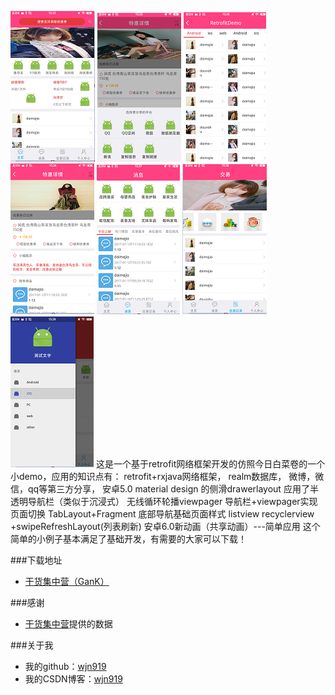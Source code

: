 ![image](https://github.com/wjn919/MyOpenRetorfit/blob/master/app/screenshots/首页1.png)
![image](https://github.com/wjn919/MyOpenRetorfit/blob/master/app/screenshots/分享1.png)
![image](https://github.com/wjn919/MyOpenRetorfit/blob/master/app/screenshots/侧滑导航1.png)
![image](https://github.com/wjn919/MyOpenRetorfit/blob/master/app/screenshots/详情1.png)
![image](https://github.com/wjn919/MyOpenRetorfit/blob/master/app/screenshots/消息1.png)
![image](https://github.com/wjn919/MyOpenRetorfit/blob/master/app/screenshots/交易1.png)
![image](https://github.com/wjn919/MyOpenRetorfit/blob/master/app/screenshots/侧边栏1.png)
这是一个基于retrofit网络框架开发的仿照今日白菜卷的一个小demo，应用的知识点有：
   retrofit+rxjava网络框架，
   realm数据库，
   微博，微信，qq等第三方分享，
   安卓5.0 material design 的侧滑drawerlayout
   应用了半透明导航栏（类似于沉浸式）
   无线循环轮播viewpager
   导航栏+viewpager实现页面切换
   TabLayout+Fragment 底部导航基础页面样式
   listview recyclerview +swipeRefreshLayout(列表刷新)
   安卓6.0新动画（共享动画）---简单应用
   这个简单的小例子基本满足了基础开发，有需要的大家可以下载！

###下载地址
 - [干货集中营（GanK）](http://fir.im/9qkj)

 ###感谢
  - [干货集中营](http://gank.io/)提供的数据

  ###关于我
   - 我的github：[wjn919](https://github.com/wjn919)
   - 我的CSDN博客：[wjn919](http://blog.csdn.net/wjn_yes)